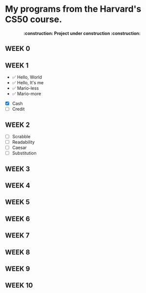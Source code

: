 # My programs from the Harvard's CS50 course.
<h4 align="center"> :construction: Project under construction :construction: </h4>

<h2> WEEK 0 </h2>

<h2> WEEK 1 </h2>

- ✅ Hello, World
- ✅ Hello, It's me
- ✅ Mario-less
- ✅ Mario-more
-  [x] Cash
-  [ ] Credit

<h2> WEEK 2 </h2>

* [ ] Scrabble
* [ ] Readability
* [ ] Caesar
* [ ] Substitution

<h2> WEEK 3 </h2>
<h2> WEEK 4 </h2>
<h2> WEEK 5 </h2>
<h2> WEEK 6 </h2>
<h2> WEEK 7 </h2>
<h2> WEEK 8 </h2>
<h2> WEEK 9 </h2>
<h2> WEEK 10 </h2>
